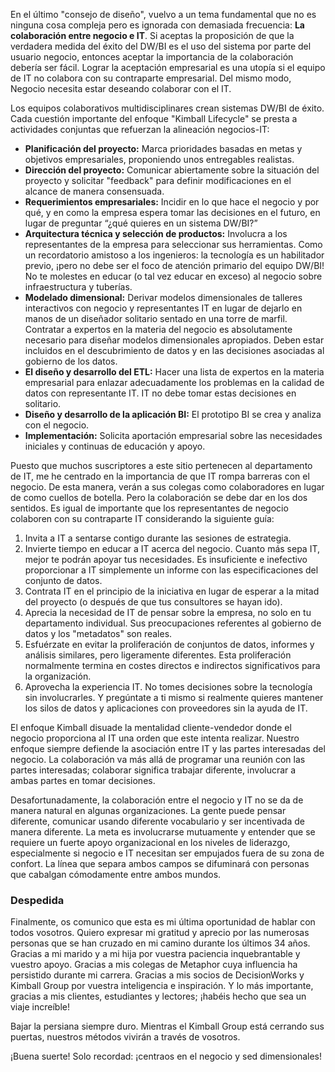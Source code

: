 ﻿---
UniqueId: vtAMGsvmaQ
Title: "Consejo de diseño  #177: La colaboración entre negocio e  IT"
Url: 2015/design-tip-177-colaboracion.html
Date: 2017-01-06T00:58:16.5920000+01:00
SecondaryDate: 2015-09-01T00:59:00.0000000
Description: "El enfoque Kimball disuade la mentalidad cliente-vendedor donde el negocio proporciona al IT una orden que este intenta realizar. Nuestro enfoque siempre defiende la asociación entre IT y las partes interesadas del negocio. La colaboración va más allá de programar una reunión con las partes interesadas; colaborar significa trabajar diferente, involucrar a ambas partes en tomar decisiones."
Author: Margy Ross
Category: "Planificación y gestión de proyectos"
RelatedUrl: http://www.kimballgroup.com/2015/09/design-tip-177-final-word-of-the-day-collaboration/
IsDraft: false

---
En el último "consejo de diseño", vuelvo a un tema fundamental que no es ninguna cosa compleja pero es ignorada con demasiada frecuencia: **La colaboración entre negocio e  IT**. Si aceptas la proposición de que la verdadera medida del éxito del DW/BI es el uso del sistema por parte del usuario negocio, entonces aceptar la importancia de la colaboración debería ser fácil. Lograr la aceptación empresarial es una utopía si el equipo de IT no colabora con su contraparte empresarial. Del mismo modo, Negocio necesita estar deseando colaborar con el IT.

Los equipos colaborativos multidisciplinares crean sistemas DW/BI de éxito. Cada cuestión importante del enfoque "Kimball Lifecycle" se presta a actividades conjuntas que refuerzan la alineación negocios-IT:

- **Planificación del proyecto:** Marca prioridades basadas en metas y objetivos empresariales, proponiendo unos entregables realistas.
- **Dirección del proyecto:** Comunicar abiertamente sobre la situación del proyecto y solicitar "feedback" para definir modificaciones en el alcance de manera consensuada.
- **Requerimientos empresariales:** Incidir en lo que hace el negocio y por qué, y en como la empresa espera tomar las decisiones en el futuro, en lugar de preguntar “¿qué quieres en un sistema DW/BI?”
- **Arquitectura técnica y selección de productos:** Involucra a los representantes de la empresa para seleccionar sus herramientas. Como un recordatorio amistoso a los ingenieros: la tecnología es un habilitador previo, ¡pero no debe ser el foco de atención primario del equipo DW/BI! No te molestes en educar (o tal vez educar en exceso) al negocio sobre infraestructura y tuberías.
- **Modelado dimensional:** Derivar modelos dimensionales de talleres interactivos con negocio y representantes IT en lugar de dejarlo en manos de un diseñador solitario sentado en una torre de  marfil. Contratar a expertos en la materia del negocio es absolutamente necesario para diseñar modelos dimensionales apropiados. Deben estar incluidos en el descubrimiento de datos y en las decisiones asociadas al gobierno de los datos.
- **El diseño y desarrollo del ETL:** Hacer una lista de expertos en la materia empresarial para enlazar adecuadamente los problemas en la calidad de datos con representante IT. IT no debe tomar estas decisiones en solitario.
- **Diseño y desarrollo de la aplicación BI:** El prototipo BI se crea y analiza con el negocio.
- **Implementación:** Solicita aportación empresarial sobre las necesidades iniciales y continuas de educación y apoyo.

Puesto que muchos suscriptores a este sitio pertenecen al departamento de IT, me he centrado en la importancia de que IT rompa barreras con el negocio. De esta manera, verán a sus colegas como colaboradores en lugar de como cuellos de botella. Pero la colaboración se debe dar en los dos sentidos. Es igual de importante que los representantes de negocio colaboren con su contraparte IT considerando la siguiente guía:

1. Invita a IT a sentarse contigo durante las sesiones de estrategia.
2. Invierte tiempo en educar a IT acerca del negocio. Cuanto más sepa IT, mejor te podrán apoyar tus necesidades. Es insuficiente e inefectivo proporcionar a IT simplemente un informe con las especificaciones del conjunto de datos.
3. Contrata IT en el principio de la iniciativa en lugar de esperar a la mitad del proyecto (o después de que tus consultores se hayan ido).
4. Aprecia la necesidad de IT de pensar sobre la empresa, no solo en tu departamento individual. Sus preocupaciones referentes al gobierno de datos y los "metadatos" son reales.
5. Esfuérzate en evitar la proliferación de conjuntos de datos, informes y análisis similares, pero ligeramente diferentes. Esta proliferación normalmente termina en costes directos e indirectos significativos para la organización.
6. Aprovecha la experiencia IT. No tomes decisiones sobre la tecnología sin involucrarles. Y pregúntate a ti mismo si realmente quieres mantener los silos de datos y aplicaciones con proveedores sin la ayuda de IT.

El enfoque Kimball disuade la mentalidad cliente-vendedor donde el negocio proporciona al IT una orden que este intenta realizar. Nuestro enfoque siempre defiende la asociación entre IT y las partes interesadas del negocio. La colaboración va más allá de programar una reunión con las partes interesadas; colaborar significa trabajar diferente, involucrar a ambas partes en tomar decisiones.

Desafortunadamente, la colaboración entre el negocio y IT no se da de manera natural en algunas organizaciones. La gente puede pensar diferente, comunicar usando diferente vocabulario y ser incentivada de manera diferente. La meta es involucrarse mutuamente y entender que se requiere un fuerte apoyo organizacional en los niveles de liderazgo, especialmente si negocio e IT necesitan ser empujados fuera de su zona de confort. La línea que separa ambos campos se difuminará con personas que cabalgan cómodamente entre ambos mundos.

### Despedida

Finalmente, os comunico que esta es mi última oportunidad de hablar con todos vosotros. Quiero expresar mi gratitud y aprecio por las numerosas personas que se han cruzado en mi camino durante los últimos 34 años. Gracias a mi marido y a mi hija por vuestra paciencia inquebrantable y vuestro apoyo. Gracias a mis colegas de Metaphor cuya influencia ha persistido durante mi carrera. Gracias a mis socios de DecisionWorks y Kimball Group por vuestra inteligencia e inspiración. Y lo más importante, gracias a mis clientes, estudiantes y lectores; ¡habéis hecho que sea un viaje increíble!

Bajar la persiana siempre duro. Mientras el Kimball Group está cerrando sus puertas, nuestros métodos vivirán a través de vosotros.

¡Buena suerte! Solo recordad: ¡centraos en el negocio y sed dimensionales!